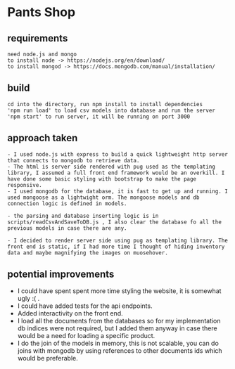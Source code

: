 # Pants Shop

## requirements
	need node.js and mongo
	to install node -> https://nodejs.org/en/download/
	to install mongod -> https://docs.mongodb.com/manual/installation/

## build 
	cd into the directory, run npm install to install dependencies
	'npm run load' to load csv models into database and run the server
	'npm start' to run server, it will be running on port 3000

## approach taken
	- I used node.js with express to build a quick lightweight http server that connects to mongodb to retrieve data.
	- The html is server side rendered with pug used as the templating library, I assumed a full front end framework would be an overkill. I have done some basic styling with bootstrap to make the page responsive.
	- I used mongodb for the database, it is fast to get up and running. I used mongoose as a lightwight orm. The mongoose models and db connection logic is defined in models.

	- the parsing and database inserting logic is in scripts/readCsvAndSaveToDB.js , I also clear the database fo all the previous models in case there are any.

 	- I decided to render server side using pug as templating library. The front end is static, if I had more time I thought of hiding inventory data and maybe magnifying the images on muosehover.

## potential improvements
- I could have spent spent more time styling the website, it is somewhat ugly :( . 
- I could have added tests for the api endpoints. 
- Added interactivity on the front end.
- I load all the documents from the databases so for my implementation db indices were not required, but I added them anyway in case there would be a need for loading a specific product.
- I do the join of the models in memory, this is not scalable, you can do joins with mongodb by using references to other documents ids which would be preferable.
